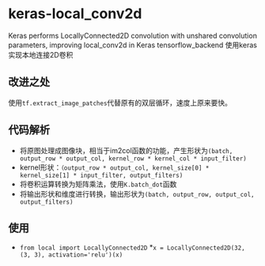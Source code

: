 # keras-local_conv2d
Keras performs LocallyConnected2D convolution with unshared convolution parameters, improving local_conv2d in Keras tensorflow_backend
使用keras实现本地连接2D卷积

## 改进之处
使用`tf.extract_image_patches`代替原有的双层循环，速度上原来要快。

## 代码解析
* 将原图处理成图像块，相当于im2col函数的功能，产生形状为`(batch, output_row * output_col, kernel_row * kernel_col * input_filter)`
* kernel形状：`（output_row * output_col, kernel_size[0] * kernel_size[1] * input_filter, output_filters)`
* 将卷积运算转换为矩阵乘法，使用`K.batch_dot`函数
* 将输出形状和维度进行转换，输出形状为`(batch, output_row, output_col, output_filters)`
## 使用
* `from local import LocallyConnected2D`
*`x = LocallyConnected2D(32, (3, 3), activation='relu')(x)`
